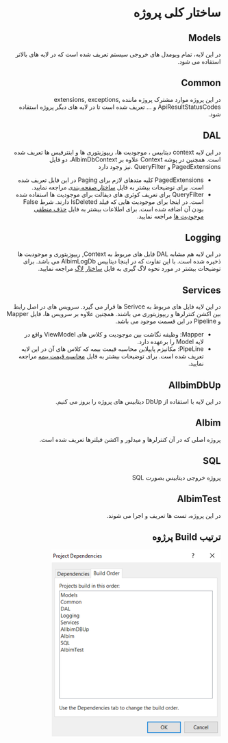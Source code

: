 <div dir="rtl" align="right">

# ساختار کلی پروژه
## Models
در این لایه، تمام ویومدل های خروجی سیستم تعریف شده است که در لایه های بالاتر استفاده می شود.
## Common
در این پروژه موارد مشترک پروژه ماننده extensions, exceptions, ApiResultStatusCodes و ... تعریف شده است تا در لایه های دیگر پروژه استفاده شود.
## DAL
در این لایه context دیتابیس ، موجودیت ها، ریپوزیتوری ها و اینترفیس ها تعریف شده است.
همچنین در پوشه Context علاوه بر AlbimDbContext، دو فایل PagedExtensions و QueryFilter .نیز وجود دارد
- PagedExtensions کلیه متدهای لازم برای Paging در این فایل تعریف شده است. برای توضیحات بیشتر به فایل [ساختار صفحه بندی](./paging.md) مراجعه نمایید.
- QueryFilter برای تعریف کوئری های دیفالت برای موجودیت ها استفاده شده است. در اینجا برای موجودیت هایی که فیلد IsDeleted دارند. شرط False بودن آن اضافه شده است. برای اطلاعات بیشتر به فایل  [حذف منطقی موجودیت ها](./soft-delete.md) مراجعه نمایید.

## Logging
در این لایه هم مشابه DAL فایل های مربوط به Context, ریپوزیتوری و موجودیت ها ذخیره شده است. با این تفاوت که در اینجا دیتابیس AlbimLogDb می باشد.
برای توضیحات بیشتر در مورد نحوه لاگ گیری  به فایل [ساختار لاگ](./logging.md) مراجعه نمایید.


## Services
در این لایه فایل های مربوط به Serivce ها قرار می گیرد. 
سرویس های در اصل رابط بین اکشن کنترلرها و ریپوزیتوری می باشند. همچنین علاوه بر سرویس ها، فایل Mapper و Pipeline در این قسمت موجود می باشد.
- Mapper: وظیفه نگاشت بین موجودیت و کلاس های ViewModel واقع در لایه Model را برعهده دارد.
- PipeLine: مکانیزم پایپلاین محاسبه قیمت بیمه که کلاس های آن در این لایه تعریف شده است. برای توضیحات بیشتر به فایل [محاسبه قیمت بیمه](./logging.md) مراجعه نمایید. 

## AllbimDbUp
در این لایه با استفاده از DbUp دیتابیس های پروژه را بروز می کنیم.

## Albim
پروژه اصلی که در آن کنترلرها و میدلور و اکشن فیلترها تعریف شده است.

## SQL
پروژه خروجی دیتابیس بصورت SQL

## AlbimTest
در این پروژه، تست ها تعریف و اجرا می شوند.


## ترتیب Build پرژوه
![enter image description here](./build%20order.PNG)